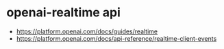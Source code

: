 
# openai-realtime api

- https://platform.openai.com/docs/guides/realtime
- https://platform.openai.com/docs/api-reference/realtime-client-events